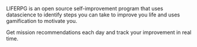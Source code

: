 LIFERPG is an open source self-improvement program that uses datascience to identify steps you can take to improve you life and uses gamification to motivate you.     
     
Get mission recommendations each day and track your improvement in real time.
